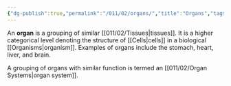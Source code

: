 ```yaml
---
{"dg-publish":true,"permalink":"/011/02/organs/","title":"Organs","tags":["BIOL422"],"noteIcon":"fallback","created":"2024-09-26T13:45:04.109-07:00","updated":"2024-09-26T15:22:08.360-07:00"}
---
```


An **organ** is a grouping of similar [[011/02/Tissues\|tissues]]. It is a higher categorical level denoting the structure of [[Cells\|cells]] in a biological [[Organisms\|organism]]. Examples of organs include the stomach, heart, liver, and brain.

A grouping of organs with similar function is termed an [[011/02/Organ Systems\|organ system]].